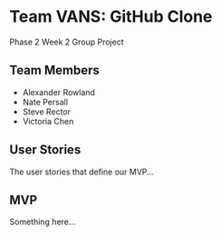 # Team VANS: GitHub Clone
Phase 2 Week 2 Group Project
## Team Members
* Alexander Rowland
* Nate Persall
* Steve Rector
* Victoria Chen

## User Stories
The user stories that define our MVP...

## MVP
Something here...
